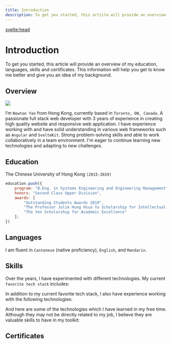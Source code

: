 ```yaml
---
title: Introduction
description: To get you started, this article will provide an overview of my education, languages, skills and certificates.
---
```


<script lang="ts">
    import SkillShowcase from '$components/SkillShowcase.svelte';
	import { AspectRatio } from "$components/ui/aspect-ratio";
	export let data;
</script>

<svelte:head>

<title>{title} | Newton Yan</title>
<meta property="og:type" content="article" />
<meta property="og:title" content={title} />
<meta property="og:description" content={description} />
<meta property="description" content={description} />
</svelte:head>

# Introduction

To get you started, this article will provide an overview of my education, languages, skills and certificates. This information will help you get to know me better and give you an idea of my background.

## Overview

<div class="not-prose">
		<img class="h-56 w-56 rounded-lg ring-primary/70 ring-4 bg-secondary" src="/avatar.png">
</div>

I’m `Newton Yan` from Hong Kong, currently based in `Toronto, ON, Canada`. A passionate full stack web developer with 3 years of experience in creating high quality website and responsive web
application. I have experience working with and have solid understanding in various web frameworks such as `Angular` and `SvelteKit`. Strong problem-solving skills and
able to work collaboratively in a team environment. I'm eager to continue learning new technologies and adapting to new challenges.

## Education

The Chinese University of Hong Kong `(2015-2019)`

```js
education.push({
	program: "B.Eng. in Systems Engineering and Engineering Management",
	honors: "Second Class Upper Division",
	awards: [
		"Outstanding Students Awards 2019",
		"The Professor Julie Hung Hsua Yu Scholarship for Intellectual Excel-leration",
		"The Yen Scholarship for Academic Excellence"
	];
})
```

## Languages

I am fluent in `Cantonese` (native proficiency), `English`, and `Mandarin`.

## Skills

Over the years, I have experimented with different technologies. My current `favorite tech stack` includes:
<SkillShowcase list={data.favouriteStack}/>

In addition to my current favorite tech stack, I also have experience working with the following technologies:
<SkillShowcase list={data.intermediateStack}/>

And here are some of the technologies which I have learned in my free time. Although they may not be directly related to my job, I believe they are valuable skills to have in my toolkit:
<SkillShowcase list={data.otherTools}/>

## Certificates

<SkillShowcase list={data.certificates}/>
